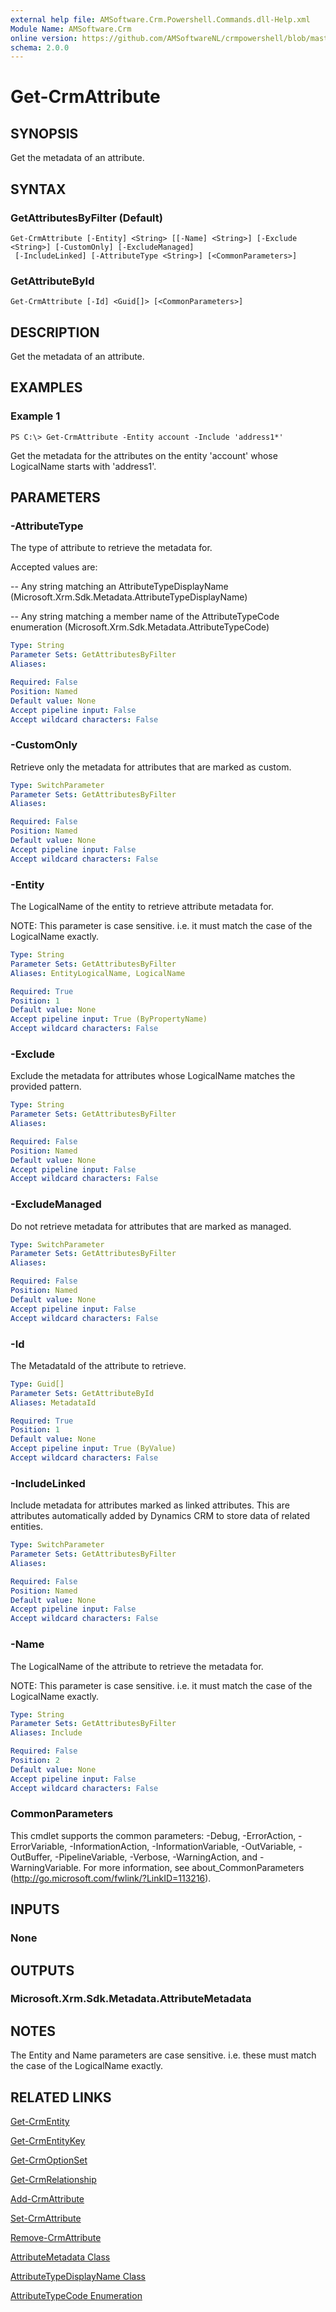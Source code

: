 ```yaml
---
external help file: AMSoftware.Crm.Powershell.Commands.dll-Help.xml
Module Name: AMSoftware.Crm
online version: https://github.com/AMSoftwareNL/crmpowershell/blob/master/docs/Get-CrmAttribute.md
schema: 2.0.0
---
```


# Get-CrmAttribute

## SYNOPSIS
Get the metadata of an attribute.

## SYNTAX

### GetAttributesByFilter (Default)
```
Get-CrmAttribute [-Entity] <String> [[-Name] <String>] [-Exclude <String>] [-CustomOnly] [-ExcludeManaged]
 [-IncludeLinked] [-AttributeType <String>] [<CommonParameters>]
```

### GetAttributeById
```
Get-CrmAttribute [-Id] <Guid[]> [<CommonParameters>]
```

## DESCRIPTION
Get the metadata of an attribute.

## EXAMPLES

### Example 1
```
PS C:\> Get-CrmAttribute -Entity account -Include 'address1*'
```

Get the metadata for the attributes on the entity 'account' whose LogicalName starts with 'address1'.

## PARAMETERS

### -AttributeType
The type of attribute to retrieve the metadata for.

Accepted values are:

 -- Any string matching an AttributeTypeDisplayName (Microsoft.Xrm.Sdk.Metadata.AttributeTypeDisplayName)

 -- Any string matching a member name of the AttributeTypeCode enumeration (Microsoft.Xrm.Sdk.Metadata.AttributeTypeCode)

```yaml
Type: String
Parameter Sets: GetAttributesByFilter
Aliases:

Required: False
Position: Named
Default value: None
Accept pipeline input: False
Accept wildcard characters: False
```

### -CustomOnly
Retrieve only the metadata for attributes that are marked as custom.

```yaml
Type: SwitchParameter
Parameter Sets: GetAttributesByFilter
Aliases:

Required: False
Position: Named
Default value: None
Accept pipeline input: False
Accept wildcard characters: False
```

### -Entity
The LogicalName of the entity to retrieve attribute metadata for.

NOTE: This parameter is case sensitive. i.e. it must match the case of the LogicalName exactly.

```yaml
Type: String
Parameter Sets: GetAttributesByFilter
Aliases: EntityLogicalName, LogicalName

Required: True
Position: 1
Default value: None
Accept pipeline input: True (ByPropertyName)
Accept wildcard characters: False
```

### -Exclude
Exclude the metadata for attributes whose LogicalName matches the provided pattern.

```yaml
Type: String
Parameter Sets: GetAttributesByFilter
Aliases:

Required: False
Position: Named
Default value: None
Accept pipeline input: False
Accept wildcard characters: False
```

### -ExcludeManaged
Do not retrieve metadata for attributes that are marked as managed.

```yaml
Type: SwitchParameter
Parameter Sets: GetAttributesByFilter
Aliases:

Required: False
Position: Named
Default value: None
Accept pipeline input: False
Accept wildcard characters: False
```

### -Id
The MetadataId of the attribute to retrieve.

```yaml
Type: Guid[]
Parameter Sets: GetAttributeById
Aliases: MetadataId

Required: True
Position: 1
Default value: None
Accept pipeline input: True (ByValue)
Accept wildcard characters: False
```

### -IncludeLinked
Include metadata for attributes marked as linked attributes. This are attributes automatically added by Dynamics CRM to store data of related entities.

```yaml
Type: SwitchParameter
Parameter Sets: GetAttributesByFilter
Aliases:

Required: False
Position: Named
Default value: None
Accept pipeline input: False
Accept wildcard characters: False
```

### -Name
The LogicalName of the attribute to retrieve the metadata for.

NOTE: This parameter is case sensitive. i.e. it must match the case of the LogicalName exactly.

```yaml
Type: String
Parameter Sets: GetAttributesByFilter
Aliases: Include

Required: False
Position: 2
Default value: None
Accept pipeline input: False
Accept wildcard characters: False
```

### CommonParameters
This cmdlet supports the common parameters: -Debug, -ErrorAction, -ErrorVariable, -InformationAction, -InformationVariable, -OutVariable, -OutBuffer, -PipelineVariable, -Verbose, -WarningAction, and -WarningVariable. For more information, see about_CommonParameters (http://go.microsoft.com/fwlink/?LinkID=113216).

## INPUTS

### None
## OUTPUTS

### Microsoft.Xrm.Sdk.Metadata.AttributeMetadata
## NOTES
The Entity and Name parameters are case sensitive. i.e. these must match the case of the LogicalName exactly.

## RELATED LINKS

[Get-CrmEntity](Get-CrmEntity.md)

[Get-CrmEntityKey](Get-CrmEntityKey.md)

[Get-CrmOptionSet](Get-CrmOptionSet.md)

[Get-CrmRelationship](Get-CrmRelationship.md)

[Add-CrmAttribute](Add-CrmAttribute.md)

[Set-CrmAttribute](Set-CrmAttribute.md)

[Remove-CrmAttribute](Remove-CrmAttribute.md)

[AttributeMetadata Class](https://msdn.microsoft.com/library/microsoft.xrm.sdk.metadata.attributemetadata.aspx)

[AttributeTypeDisplayName Class](https://msdn.microsoft.com/library/microsoft.xrm.sdk.metadata.attributetypedisplayname.aspx)

[AttributeTypeCode Enumeration](https://msdn.microsoft.com/library/microsoft.xrm.sdk.metadata.attributetypecode.aspx)
